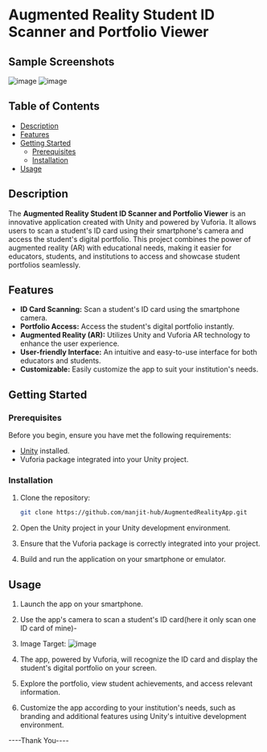 # Augmented Reality Student ID Scanner and Portfolio Viewer

## Sample Screenshots
![image](https://github.com/manjit-hub/AugmentedRealityApp/assets/119831030/cd43b43f-6875-4cd0-b03d-e7e793b9ef68)
![image](https://github.com/manjit-hub/AugmentedRealityApp/assets/119831030/967c71dc-836a-4577-be42-7e215c12b188)


## Table of Contents

- [Description](#description)
- [Features](#features)
- [Getting Started](#getting-started)
  - [Prerequisites](#prerequisites)
  - [Installation](#installation)
- [Usage](#usage)

## Description

The **Augmented Reality Student ID Scanner and Portfolio Viewer** is an innovative application created with Unity and powered by Vuforia. It allows users to scan a student's ID card using their smartphone's camera and access the student's digital portfolio. This project combines the power of augmented reality (AR) with educational needs, making it easier for educators, students, and institutions to access and showcase student portfolios seamlessly.

## Features

- **ID Card Scanning:** Scan a student's ID card using the smartphone camera.
- **Portfolio Access:** Access the student's digital portfolio instantly.
- **Augmented Reality (AR):** Utilizes Unity and Vuforia AR technology to enhance the user experience.
- **User-friendly Interface:** An intuitive and easy-to-use interface for both educators and students.
- **Customizable:** Easily customize the app to suit your institution's needs.

## Getting Started

### Prerequisites

Before you begin, ensure you have met the following requirements:

- [Unity](https://unity.com/) installed.
- Vuforia package integrated into your Unity project.

### Installation

1. Clone the repository:

   ```bash
   git clone https://github.com/manjit-hub/AugmentedRealityApp.git
   ```

2. Open the Unity project in your Unity development environment.

3. Ensure that the Vuforia package is correctly integrated into your project.

4. Build and run the application on your smartphone or emulator.

## Usage

1. Launch the app on your smartphone.

2. Use the app's camera to scan a student's ID card(here it only scan one ID card of mine)-
3.  Image Target:
   ![image](https://github.com/manjit-hub/AugmentedRealityApp/assets/119831030/a92704eb-bc42-4400-84c2-ca7ff12f1426)


4. The app, powered by Vuforia, will recognize the ID card and display the student's digital portfolio on your screen.

5. Explore the portfolio, view student achievements, and access relevant information.

6. Customize the app according to your institution's needs, such as branding and additional features using Unity's intuitive development environment.


----Thank You----


